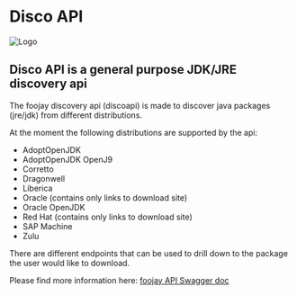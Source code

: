 # Disco API

![Logo](https://github.com/foojay2020/discoapi/raw/main/discoduke.png)

## Disco API is a general purpose JDK/JRE discovery api

The foojay discovery api (discoapi) is made to discover java packages (jre/jdk) from different distributions.

At the moment the following distributions are supported by the api:
* AdoptOpenJDK
* AdoptOpenJDK OpenJ9
* Corretto
* Dragonwell
* Liberica
* Oracle (contains only links to download site)
* Oracle OpenJDK
* Red Hat (contains only links to download site)
* SAP Machine
* Zulu

There are different endpoints that can be used to drill down to the package the user would like to download.

Please find more information here:
[foojay API Swagger doc](https://api.foojay.io/swagger-ui)